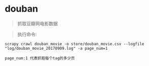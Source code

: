 # douban

> 抓取豆瓣网电影数据

> 执行命令:

    scrapy crawl douban_movie -o store/douban_movie.csv --logfile "log/douban_movie_20170909.log" -a page_num=1

    page_num:1 代表抓取每个tag的多少页